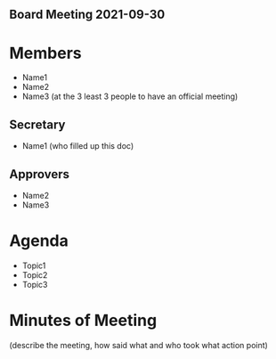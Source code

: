 Board Meeting 2021-09-30
------------------------

# Members
* Name1
* Name2
* Name3 (at the 3 least 3 people to have an official meeting)  

## Secretary
* Name1 (who filled up this doc)

## Approvers
* Name2
* Name3

# Agenda
* Topic1
* Topic2
* Topic3

# Minutes of Meeting
(describe the meeting, how said what and who took what action point)
